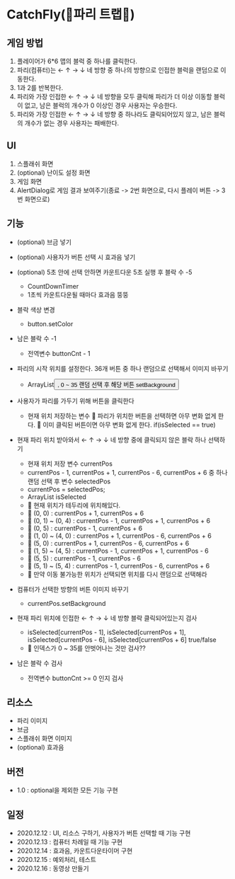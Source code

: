 # CatchFly(🐝파리 트랩🐝)
 
## 게임 방법
1. 플레이어가 6*6 맵의 블럭 중 하나를 클릭한다.
2. 파리(컴퓨터)는 ← ↑ → ↓ 네 방향 중 하나의 방향으로 인접한 블럭을 랜덤으로 이동한다.
3. 1과 2를 반복한다.
4. 파리와 가장 인접한 ← ↑ → ↓ 네 방향을 모두 클릭해 파리가 더 이상 이동할 블럭이 없고, 남은 블럭의 개수가 0 이상인 경우 사용자는 우승한다.
5. 파리와 가장 인접한 ← ↑ → ↓ 네 방향 중 하나라도 클릭되어있지 않고, 남은 블럭의 개수가 없는 경우 사용자는 패배한다.

## UI
1. 스플래쉬 화면
2. (optional) 난이도 설정 화면
3. 게임 화면
4. AlertDialog로 게임 결과 보여주기(종료 -> 2번 화면으로, 다시 플레이 버튼 -> 3번 화면으로)

## 기능
- (optional) 브금 넣기
- (optional) 사용자가 버튼 선택 시 효과음 넣기
- (optional) 5초 안에 선택 안하면 카운트다운 5초 실행 후 블락 수 -5
    - CountDownTimer
    - 1초씩 카운트다운될 때마다 효과음 뚱뚱

- 블락 색상 변경
    - button.setColor
- 남은 블락 수 -1
    - 전역변수 buttonCnt - 1

- 파리의 시작 위치를 설정한다. 36개 버튼 중 하나 랜덤으로 선택해서 이미지 바꾸기
    - ArrayList<Button>, 0 ~ 35 랜덤 선택 후 해당 버튼 setBackground
- 사용자가 파리를 가두기 위해 버튼을 클릭한다
	- 현재 위치 저장하는 변수
	📌 파리가 위치한 버튼을 선택하면 아무 변화 없게 한다.
	📌 이미 클릭된 버튼이면 아무 변화 없게 한다. if(isSelected == true)
- 현재 파리 위치 받아와서 ← ↑ → ↓ 네 방향 중에 클릭되지 않은 블락 하나 선택하기
    - 현재 위치 저장 변수 currentPos
    - currentPos - 1, currentPos + 1, currentPos - 6, currentPos + 6 중 하나 랜덤 선택 후 변수 selectedPos
    - currentPos = selectedPos;
    - ArrayList<Boolean> isSelected
	- 📌 현재 위치가 테두리에 위치해있다.
	- 📌 (0, 0) : currentPos + 1, currentPos + 6
	- 📌 (0, 1) ~ (0, 4) : currentPos - 1, currentPos + 1, currentPos + 6
	- 📌 (0, 5) : currentPos - 1, currentPos + 6
	- 📌 (1, 0) ~ (4, 0) : currentPos + 1, currentPos - 6, currentPos + 6
	- 📌 (5, 0) : currentPos + 1, currentPos - 6, currentPos + 6
	- 📌 (1, 5) ~ (4, 5) : currentPos - 1, currentPos + 1, currentPos - 6
	- 📌 (5, 5) : currentPos - 1, currentPos - 6
	- 📌 (5, 1) ~ (5, 4) : currentPos - 1, currentPos - 6, currentPos + 6
	- 📌 만약 이동 불가능한 위치가 선택되면 위치를 다시 랜덤으로 선택해라
- 컴퓨터가 선택한 방향의 버튼 이미지 바꾸기
    - currentPos.setBackground

- 현재 파리 위치에 인접한 ← ↑ → ↓ 네 방향 블락 클릭되어있는지 검사
    - isSelected[currentPos - 1], isSelected[currentPos + 1], isSelected[currentPos - 6], isSelected[currentPos + 6] true/false
	- 📌 인덱스가 0 ~ 35를 안벗어나는 것만 검사??
- 남은 블락 수 검사
    - 전역변수 buttonCnt >= 0 인지 검사

## 리소스
- 파리 이미지
- 브금
- 스플래쉬 화면 이미지
- (optional) 효과음

## 버전
- 1.0 : optional을 제외한 모든 기능 구현

## 일정
- 2020.12.12 : UI, 리소스 구하기, 사용자가 버튼 선택할 때 기능 구현
- 2020.12.13 : 컴퓨터 차례일 때 기능 구현
- 2020.12.14 : 효과음, 카운트다운타이머 구현
- 2020.12.15 : 예외처리, 테스트
- 2020.12.16 : 동영상 만들기
